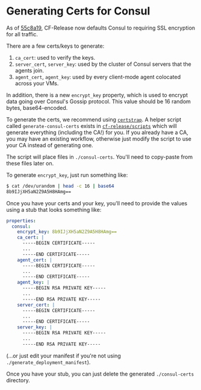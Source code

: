 # Generating Certs for Consul

As of
[55c8a19](https://github.com/cloudfoundry/cf-release/commit/55c8a19de1b8a09893010d84034ba9a2b0f5e477),
CF-Release now defaults Consul to requiring SSL encryption for all traffic.

There are a few certs/keys to generate:

1. `ca_cert`: used to verify the keys.
1. `server_cert`, `server_key`: used by the cluster of Consul servers that the
   agents join.
1. `agent_cert`, `agent_key`: used by every client-mode agent colocated across
   your VMs.

In addition, there is a new `encrypt_key` property, which is used to encrypt
data going over Consul's Gossip protocol. This value should be 16 random bytes,
base64-encoded.

To generate the certs, we recommend using
[`certstrap`](https://github.com/square/certstrap). A helper script called
`generate-consul-certs` exists in
[`cf-release/scripts`](https://github.com/cloudfoundry/cf-release/tree/master/scripts)
which will generate everything (including the CA!) for you. If you already have
a CA, you may have an existing workflow, otherwise just modify the script to
use your CA instead of generating one.

The script will place files in `./consul-certs`. You'll need to copy-paste from
these files later on.

To generate `encrypt_key`, just run something like:

```bash
$ cat /dev/urandom | head -c 16 | base64
8b9IJjXH5aN2Z9A5H8HAmg==
```

Once you have your certs and your key, you'll need to provide the values using
a stub that looks something like:

```yaml
properties:
  consul:
    encrypt_key: 8b9IJjXH5aN2Z9A5H8HAmg==
    ca_cert: |
      -----BEGIN CERTIFICATE-----
      ...
      -----END CERTIFICATE-----
    agent_cert: |
      -----BEGIN CERTIFICATE-----
      ...
      -----END CERTIFICATE-----
    agent_key: |
      -----BEGIN RSA PRIVATE KEY-----
      ...
      -----END RSA PRIVATE KEY-----
    server_cert: |
      -----BEGIN CERTIFICATE-----
      ...
      -----END CERTIFICATE-----
    server_key: |
      -----BEGIN RSA PRIVATE KEY-----
      ...
      -----END RSA PRIVATE KEY-----
```

(...or just edit your manifest if you're not using `./generate_deployment_manifest`).

Once you have your stub, you can just delete the generated `./consul-certs`
directory.
